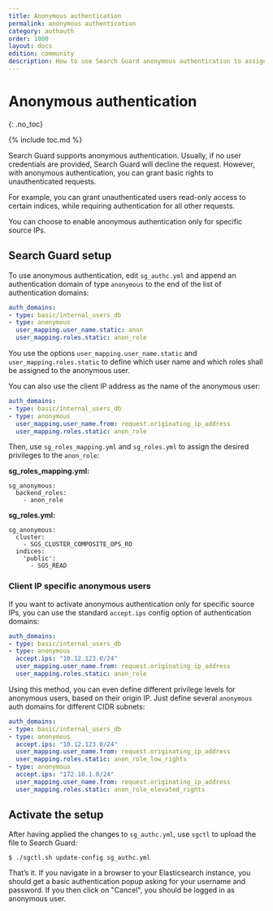 ```yaml
---
title: Anonymous authentication
permalink: anonymous authentication 
category: authauth
order: 1000
layout: docs
edition: community
description: How to use Search Guard anonymous authentication to assign default permissions if a user is not authenticated.
---
```

<!---
Copyright 2020 floragunn GmbH
-->

# Anonymous authentication
{: .no_toc}

{% include toc.md %}

Search Guard supports anonymous authentication. Usually, if no user credentials are provided, Search Guard will decline the request. However, with anonymous authentication, you can grant basic rights to unauthenticated requests.

For example, you can grant unauthenticated users read-only access to certain indices, while requiring authentication for all other requests.

You can choose to enable anonymous authentication only for specific source IPs.

## Search Guard setup

To use anonymous authentication, edit `sg_authc.yml` and append an authentication domain of type `anonymous` to the end of the list of authentication domains:

```yaml
auth_domains:
- type: basic/internal_users_db
- type: anonymous
  user_mapping.user_name.static: anon
  user_mapping.roles.static: anon_role
```

You use the options `user_mapping.user_name.static` and `user_mapping.roles.static` to define which user name and which roles shall be assigned to the anonymous user.

You can also use the client IP address as the name of the anonymous user:

```yaml
auth_domains:
- type: basic/internal_users_db
- type: anonymous
  user_mapping.user_name.from: request.originating_ip_address
  user_mapping.roles.static: anon_role
```

Then, use `sg_roles_mapping.yml` and `sg_roles.yml` to assign the desired privileges to the `anon_role`: 


**sg\_roles\_mapping.yml:**

```
sg_anonymous:
  backend_roles:
    - anon_role
```

**sg\_roles.yml:**

```
sg_anonymous:
  cluster:
    - SGS_CLUSTER_COMPOSITE_OPS_RO
  indices:
    'public':
      - SGS_READ
```

### Client IP specific anonymous users

If you want to activate anonymous authentication only for specific source IPs, you can use the standard `accept.ips` config option of authentication domains:

```yaml
auth_domains:
- type: basic/internal_users_db
- type: anonymous
  accept.ips: "10.12.123.0/24"
  user_mapping.user_name.from: request.originating_ip_address
  user_mapping.roles.static: anon_role
```

Using this method, you can even define different privilege levels for anonymous users, based on their origin IP. Just define several `anonymous` auth domains for different CIDR subnets:

```yaml
auth_domains:
- type: basic/internal_users_db
- type: anonymous
  accept.ips: "10.12.123.0/24"
  user_mapping.user_name.from: request.originating_ip_address
  user_mapping.roles.static: anon_role_low_rights
- type: anonymous
  accept.ips: "172.10.1.0/24"
  user_mapping.user_name.from: request.originating_ip_address
  user_mapping.roles.static: anon_role_elevated_rights
```


## Activate the setup

After having applied the changes to `sg_authc.yml`, use `sgctl` to upload the file to Search Guard:

```
$ ./sgctl.sh update-config sg_authc.yml
```

That’s it. If you navigate in a browser to your Elasticsearch instance, you should get a basic authentication popup asking for your username and password. If you then click on "Cancel", you should be logged in as anonymous user.


